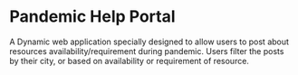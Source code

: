 # Pandemic Help Portal
A Dynamic web application specially designed to allow users to post about resources availability/requirement during pandemic. Users filter the posts by their city, or based on availability or requirement of resource. 
